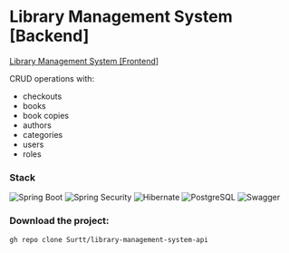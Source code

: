 # Library Management System [Backend]

[Library Management System [Frontend]](https://github.com/Surtt/library-management-system)

CRUD operations with:
- checkouts
- books
- book copies
- authors
- categories
- users
- roles

### Stack
![Spring Boot](https://img.shields.io/static/v1?style=for-the-badge&message=Spring+Boot&color=6DB33F&logo=Spring+Boot&logoColor=FFFFFF&label=)
![Spring Security](https://img.shields.io/static/v1?style=for-the-badge&message=Spring+Security&color=6DB33F&logo=Spring+Security&logoColor=FFFFFF&label=) ![Hibernate](https://img.shields.io/static/v1?style=for-the-badge&message=Hibernate&color=59666C&logo=Hibernate&logoColor=FFFFFF&label=) ![PostgreSQL](https://img.shields.io/static/v1?style=for-the-badge&message=PostgreSQL&color=4169E1&logo=PostgreSQL&logoColor=FFFFFF&label=) ![Swagger](https://img.shields.io/static/v1?style=for-the-badge&message=Swagger&color=222222&logo=Swagger&logoColor=85EA2D&label=)

### Download the project:

``gh repo clone Surtt/library-management-system-api``


